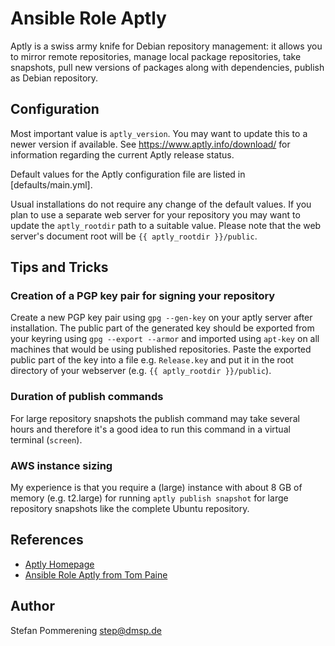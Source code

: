 # Ansible Role Aptly

Aptly is a swiss army knife for Debian repository management:
it allows you to mirror remote repositories, manage local package repositories,
take snapshots, pull new versions of packages along with dependencies,
publish as Debian repository.

## Configuration

Most important value is `aptly_version`. You may want to update
this to a newer version if available. See https://www.aptly.info/download/
for information regarding the current Aptly release status.

Default values for the Aptly configuration file are listed in [defaults/main.yml].

Usual installations do not require any change of the default values.
If you plan to use a separate web server for your repository you may want
to update the `aptly_rootdir` path to a suitable value. Please note that
the web server's document root will be `{{ aptly_rootdir }}/public`.

## Tips and Tricks

### Creation of a PGP key pair for signing your repository

Create a new PGP key pair using `gpg --gen-key` on your aptly server after
installation. The public part of the generated key should be exported from
your keyring using `gpg --export --armor` and imported using `apt-key` on
all machines that would be using published repositories. Paste the exported
public part of the key into a file e.g. `Release.key` and put it in the root
directory of your webserver (e.g. `{{ aptly_rootdir }}/public`).

### Duration of publish commands

For large repository snapshots the publish command may take several hours and
therefore it's a good idea to run this command in a virtual terminal (`screen`).

### AWS instance sizing

My experience is that you require a (large) instance with about 8 GB of memory (e.g. t2.large)
for running `aptly publish snapshot` for large repository snapshots like the
complete Ubuntu repository.

## References

* [Aptly Homepage](https://www.aptly.info/)
* [Ansible Role Aptly from Tom Paine](https://github.com/aioue/ansible-role-aptly)

## Author

Stefan Pommerening <step@dmsp.de>
